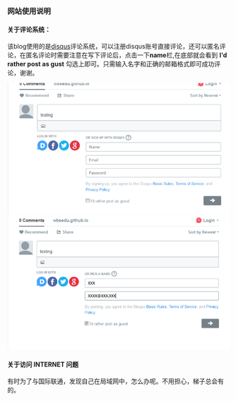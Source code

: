 ### 网站使用说明
#### 关于评论系统：
该blog使用的是[disqus](https://disqus.com)评论系统，可以注册disqus账号直接评论，还可以匿名评论，在匿名评论时需要注意在写下评论后，点击一下**name**栏,在底部就会看到 **I'd rather post as gust** 勾选上即可。只需输入名字和正确的邮箱格式即可成功评论，谢谢。

![name](/images/name.PNG)
![gust](/images/gust.PNG)

#### 关于访问 INTERNET 问题
有时为了与国际联通，发现自己在局域网中，怎么办呢。不用担心，梯子总会有的。